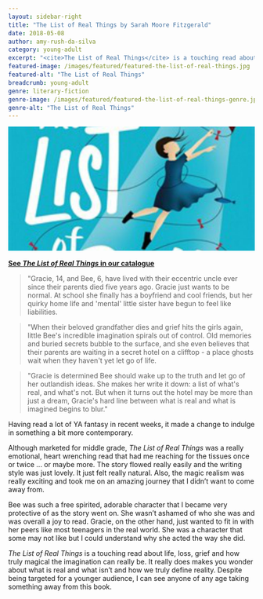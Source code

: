 ```yaml
---
layout: sidebar-right
title: "The List of Real Things by Sarah Moore Fitzgerald"
date: 2018-05-08
author: amy-rush-da-silva
category: young-adult
excerpt: "<cite>The List of Real Things</cite> is a touching read about life, loss, grief and how truly magical the imagination can really be."
featured-image: /images/featured/featured-the-list-of-real-things.jpg
featured-alt: "The List of Real Things"
breadcrumb: young-adult
genre: literary-fiction
genre-image: /images/featured/featured-the-list-of-real-things-genre.jpg
genre-alt: "The List of Real Things"
---
```


![The List of Real Things](/images/featured/featured-the-list-of-real-things.jpg)

**[See <cite>The List of Real Things</cite> in our catalogue](https://suffolk.spydus.co.uk/cgi-bin/spydus.exe/ENQ/OPAC/BIBENQ?BRN=2199411)**

> "Gracie, 14, and Bee, 6, have lived with their eccentric uncle ever since their parents died five years ago. Gracie just wants to be normal. At school she finally has a boyfriend and cool friends, but her quirky home life and 'mental' little sister have begun to feel like liabilities.

> "When their beloved grandfather dies and grief hits the girls again, little Bee's incredible imagination spirals out of control. Old memories and buried secrets bubble to the surface, and she even believes that their parents are waiting in a secret hotel on a clifftop - a place ghosts wait when they haven't yet let go of life.

> "Gracie is determined Bee should wake up to the truth and let go of her outlandish ideas. She makes her write it down: a list of what's real, and what's not. But when it turns out the hotel may be more than just a dream, Gracie's hard line between what is real and what is imagined begins to blur."

Having read a lot of YA fantasy in recent weeks, it made a change to indulge in something a bit more contemporary.

Although marketed for middle grade, <cite>The List of Real Things</cite> was a really emotional, heart wrenching read that had me reaching for the tissues once or twice ... or maybe more. The story flowed really easily and the writing style was just lovely. It just felt really natural. Also, the magic realism was really exciting and took me on an amazing journey that I didn’t want to come away from.

Bee was such a free spirited, adorable character that I became very protective of as the story went on. She wasn’t ashamed of who she was and was overall a joy to read. Gracie, on the other hand, just wanted to fit in with her peers like most teenagers in the real world. She was a character that some may not like but I could understand why she acted the way she did.

<cite>The List of Real Things</cite> is a touching read about life, loss, grief and how truly magical the imagination can really be. It really does makes you wonder about what is real and what isn’t and how we truly define reality. Despite being targeted for a younger audience, I can see anyone of any age taking something away from this book.
